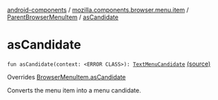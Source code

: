 [android-components](../../index.md) / [mozilla.components.browser.menu.item](../index.md) / [ParentBrowserMenuItem](index.md) / [asCandidate](./as-candidate.md)

# asCandidate

`fun asCandidate(context: <ERROR CLASS>): `[`TextMenuCandidate`](../../mozilla.components.concept.menu.candidate/-text-menu-candidate/index.md) [(source)](https://github.com/mozilla-mobile/android-components/blob/master/components/browser/menu/src/main/java/mozilla/components/browser/menu/item/ParentBrowserMenuItem.kt#L84)

Overrides [BrowserMenuItem.asCandidate](../../mozilla.components.browser.menu/-browser-menu-item/as-candidate.md)

Converts the menu item into a menu candidate.

